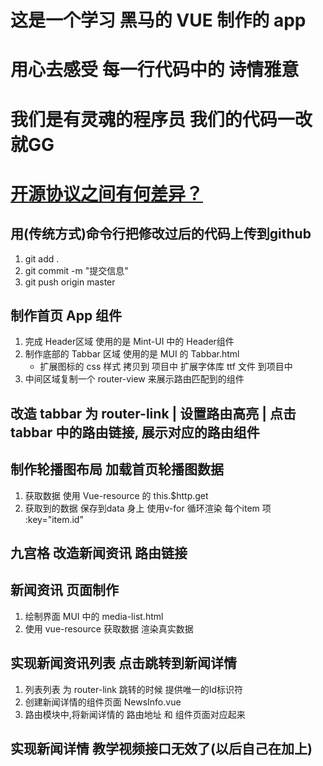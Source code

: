 # 这是一个学习 黑马的 VUE 制作的 app

# 用心去感受 每一行代码中的 诗情雅意

# 我们是有灵魂的程序员 我们的代码一改就GG

# [开源协议之间有何差异？](https://www.zhihu.com/question/19568896)

## 用(传统方式)命令行把修改过后的代码上传到github
1. git add . 
2. git commit -m "提交信息"
3. git push origin master

## 制作首页 App 组件
1. 完成 Header区域 使用的是 Mint-UI 中的 Header组件
2. 制作底部的 Tabbar 区域 使用的是 MUI 的 Tabbar.html
   * 扩展图标的 css 样式 拷贝到 项目中 扩展字体库 ttf 文件 到项目中
3. 中间区域复制一个 router-view 来展示路由匹配到的组件

## 改造 tabbar 为 router-link | 设置路由高亮 | 点击 tabbar 中的路由链接, 展示对应的路由组件

## 制作轮播图布局 加载首页轮播图数据
 1. 获取数据 使用 Vue-resource 的 this.$http.get 
 2. 获取到的数据 保存到data 身上 使用v-for 循环渲染 每个item 项 :key="item.id"

 ## 九宫格 改造新闻资讯 路由链接

 ## 新闻资讯 页面制作
 1. 绘制界面 MUI 中的 media-list.html
 2. 使用 vue-resource 获取数据 渲染真实数据

 ## 实现新闻资讯列表 点击跳转到新闻详情 
 1. 列表列表 为 router-link 跳转的时候 提供唯一的Id标识符
 2. 创建新闻详情的组件页面 NewsInfo.vue
 3. 路由模块中,将新闻详情的 路由地址 和 组件页面对应起来

 ## 实现新闻详情 教学视频接口无效了(以后自己在加上) 
